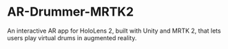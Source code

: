 # AR-Drummer-MRTK2
 An interactive AR app for HoloLens 2, built with Unity and MRTK 2, that lets users play virtual drums in augmented reality.
